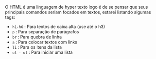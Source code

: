 O HTML é uma linguagem de hyper texto logo é de se pensar que seus principais comandos seriam focados em textos, estarei listando algumas tags:

* `h1-h6` : Para textos de caixa alta (use até o h3)
* `p` : Para separação de parágrafos
* `br` : Para quebra de linha
* `a` : Para colocar textos com links
* `li` : Para os itens da lista
*  `ul - ol` : Para iniciar uma lista
